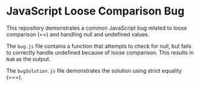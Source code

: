 # JavaScript Loose Comparison Bug
This repository demonstrates a common JavaScript bug related to loose comparison (==) and handling null and undefined values.

The `bug.js` file contains a function that attempts to check for null, but fails to correctly handle undefined because of loose comparison. This results in `NaN` as the output. 

The `bugSolution.js` file demonstrates the solution using strict equality (===).